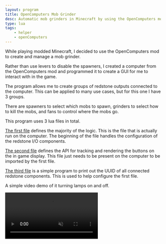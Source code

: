 ```yaml
---
layout: program
title: OpenComputers Mob Grinder
desc: Automatic mob grinders in Minecraft by using the OpenComputers mod.
type: lua
tags:
    - helper
    - openComputers
---
```


While playing modded Minecraft, I decided to use the OpenComputers mod to create and manage a mob grinder.

Rather than use levers to disable the spawners, I created a computer from the OpenComputers mod and programmed it to create a GUI for me to interact with in the game.

The program allows me to create groups of redstone outputs connected to the computer. This can be applied to many use cases, but for this one I have 3 groups. 

There are spawners to select which mobs to spawn, grinders to select how to kill the mobs, and fans to control where the mobs go.

This program uses 3 lua files in total.

[The first file](/src/mobGrinder.lua) defines the majority of the logic. This is the file that is actually run on the computer. The beginning of the file handles the configuration of the redstone I/O components.

[The second file](/src/buttonAPI.lua) defines the API for tracking and rendering the buttons on the in game display. This file just needs to be present on the computer to be imported by the first file.

[The third file](/src/printComponents.lua) is a simple program to print out the UUID of all connected redstone components. This is used to help configure the first file.

A simple video demo of it turning lamps on and off.

<!-- <img src="/src/ocMobGrinder.gif" style="max-width:100%"/> -->

<video muted autoplay loop style="max-width:100%">
    <!-- <source src="http://www.html5rocks.com/en/tutorials/video/basics/devstories.mp4" type="video/mp4"/> -->
    <source src="{{ '/src/ocMobGrinder.mp4' | relative_url }}" type="video/mp4"/>
</video>
